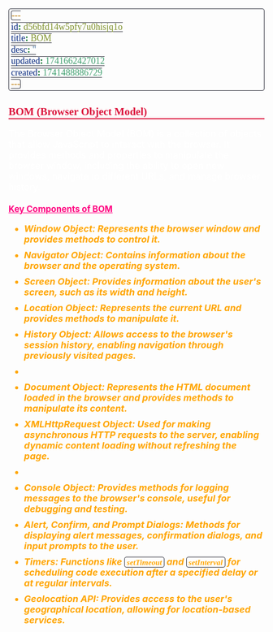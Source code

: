 ```yaml
---
id: d56bfd14w5pfy7u0hisjq1o
title: BOM
desc: ''
updated: 1741662427012
created: 1741488886729
---
```


<!--#region styles-->
<style>
    * {
        font-size: 18px;
    }
    h1 {
        color: red;
        font-weight: bold;
        border-bottom: 2px solid red;
        font-family: 'Algerian';
        text-align: center;
        font-size: 2em;
    }
    h2 {
        color: crimson;
        font-weight: bold;
        font-family: 'Algerian';
        border-bottom: 2px solid crimson;
        font-size: 1.5em;
    }
    h3 {
        color: rgb(255, 0, 127);
        font-weight: bold;
        text-decoration: underline;
        font-size: 1.2em;
        font-size: 1.2em;
    }
    h4 {
        color: rgb(0, 255, 255);
        font-weight: bold;
        text-decoration: underline;
        font-size: 1em;
    }
    h5 {
        color: darkblue;
        font-weight: bold;
        font-style: italic;
        font-size: 0.9em;
    }
    code {
        font-family: 'Cascadia Code';
        border: 1px solid #282a36;
        border-radius: 4px;
        padding: 1px 4px;
    }
    pre {
        font-family: 'Cascadia Code';
        border: 1px solid #282a36;
        border-radius: 4px;
        padding: 1px 4px;
    }
    p {
        font-style: 'Cascadia Code';
        color: white;
    }
    li {
        margin-bottom: 10px;
        font-style: italic;
        font-weight: bold;
        color: orange;
    }
    ul {
        margin-bottom: 10px;
        font-style: italic;
        font-weight: bold;
        color: orange;
    }
    b {
        font-weight: bold;
        color: rgb(255, 0, 0);
    }
    u {
        text-decoration: underline;
        font-weight: bold;
        font-style: italic;
    }
    a {
        color: #98c379;
        text-decoration: none;
    }
    a:hover {
        text-decoration: underline;
    }
    i {
        font-style: italic;
        color: yellow;
    }
    blockquote {
        background: rgba(255, 0, 127, 0.1); /* Light pink background */
        border-left: 5px solid rgb(255, 0, 127); /* Bold pink left border */
        padding: 10px 15px;
        margin: 10px 0;
        font-style: italic;
        font-weight: bold;
        color: white;
    }
</style>
<!--#endregion-->

## BOM (Browser Object Model)

The Browser Object Model (BOM) is a collection of objects that allow JavaScript to interact with the browser. It provides methods and properties to manipulate the browser window, including the ability to open new windows, navigate to different URLs, and manage browser history.

### Key Components of BOM

-   **Window Object**: Represents the browser window and provides methods to control it.
-   **Navigator Object**: Contains information about the browser and the operating system.
-   **Screen Object**: Provides information about the user's screen, such as its width and height.
-   **Location Object**: Represents the current URL and provides methods to manipulate it.
-   **History Object**: Allows access to the browser's session history, enabling navigation through previously visited pages.
-
-   **Document Object**: Represents the HTML document loaded in the browser and provides methods to manipulate its content.
-   **XMLHttpRequest Object**: Used for making asynchronous HTTP requests to the server, enabling dynamic content loading without refreshing the page.
-
-   **Console Object**: Provides methods for logging messages to the browser's console, useful for debugging and testing.
-   **Alert, Confirm, and Prompt Dialogs**: Methods for displaying alert messages, confirmation dialogs, and input prompts to the user.
-   **Timers**: Functions like `setTimeout` and `setInterval` for scheduling code execution after a specified delay or at regular intervals.
-   **Geolocation API**: Provides access to the user's geographical location, allowing for location-based services.
